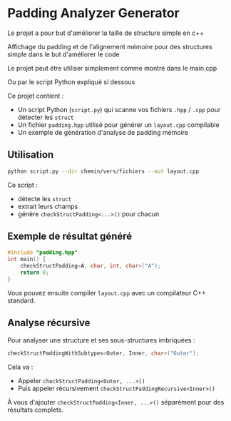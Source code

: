 # Padding Analyzer Generator

  Le projet a pour but d'améliorer la taille de structure simple en c++  
  
  Affichage du padding et de l'alignement mémoire pour des structures simple dans le but d'améliorer le code  
  
  Le projet peut étre utiliser simplement comme montré dans le main.cpp  
  
  Ou par le script Python expliqué si dessous  
  

Ce projet contient :
- Un script Python (`script.py`) qui scanne vos fichiers `.hpp` / `.cpp` pour détecter les `struct`
- Un fichier `padding.hpp` utilisé pour générer un `layout.cpp` compilable
- Un exemple de génération d'analyse de padding mémoire

## Utilisation

```bash
python script.py --dir chemin/vers/fichiers --out layout.cpp
```

Ce script :
- détecte les `struct`
- extrait leurs champs
- génère `checkStructPadding<...>()` pour chacun

## Exemple de résultat généré

```cpp
#include "padding.hpp"
int main() {
    checkStructPadding<A, char, int, char>("A");
    return 0;
}
```

Vous pouvez ensuite compiler `layout.cpp` avec un compilateur C++ standard.

## Analyse récursive

Pour analyser une structure et ses sous-structures imbriquées :

```cpp
checkStructPaddingWithSubtypes<Outer, Inner, char>("Outer");
```

Cela va :
- Appeler `checkStructPadding<Outer, ...>()`
- Puis appeler récursivement `checkStructPaddingRecursive<Inner>()`

À vous d'ajouter `checkStructPadding<Inner, ...>()` séparément pour des résultats complets.
